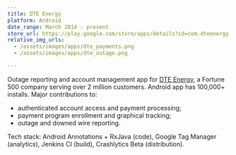 ```yaml
---
title: DTE Energy
platform: Android
date_range: March 2014 - present
store_url: https://play.google.com/store/apps/details?id=com.dteenergy.mydte&hl=en
relative_img_urls:
  - /assets/images/apps/dte_payments.png
  - /assets/images/apps/dte_outage.png

---
```


Outage reporting and account management app for [DTE Energy](http://www.dteenergy.com), a Fortune 500 company serving over 2 million customers. Android app has 100,000+ installs. Major contributions to:

* authenticated account access and payment processing;
* payment program enrollment and graphical tracking;
* outage and downed wire reporting.

Tech stack: Android Annotations + RxJava (code), Google Tag Manager (analytics), Jenkins CI (build), Crashlytics Beta (distribution).